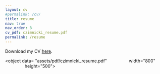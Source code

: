 ```yaml
---
layout: cv
#permalink: /cv/
title: resume
nav: true
nav_order: 3
cv_pdf: czimnicki_resume.pdf
permalink: /resume
---
```


<p>Download my CV <a href="assets/pdf/czimnicki_resume.pdf">here</a>.</p>

<!-- <embed src="assets/pdf/CV_clementine_zimnicki.pdf" type="application/pdf" width="100%" height="600px" /> -->

<object data=
"assets/pdf/czimnicki_resume.pdf" 
                width="800" 
                height="500"> 
        </object>

